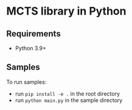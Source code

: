 # MCTS library in Python

## Requirements

- Python 3.9+

## Samples

To run samples:
- run `pip install -e .` in the root directory
- run `python main.py` in the sample directory